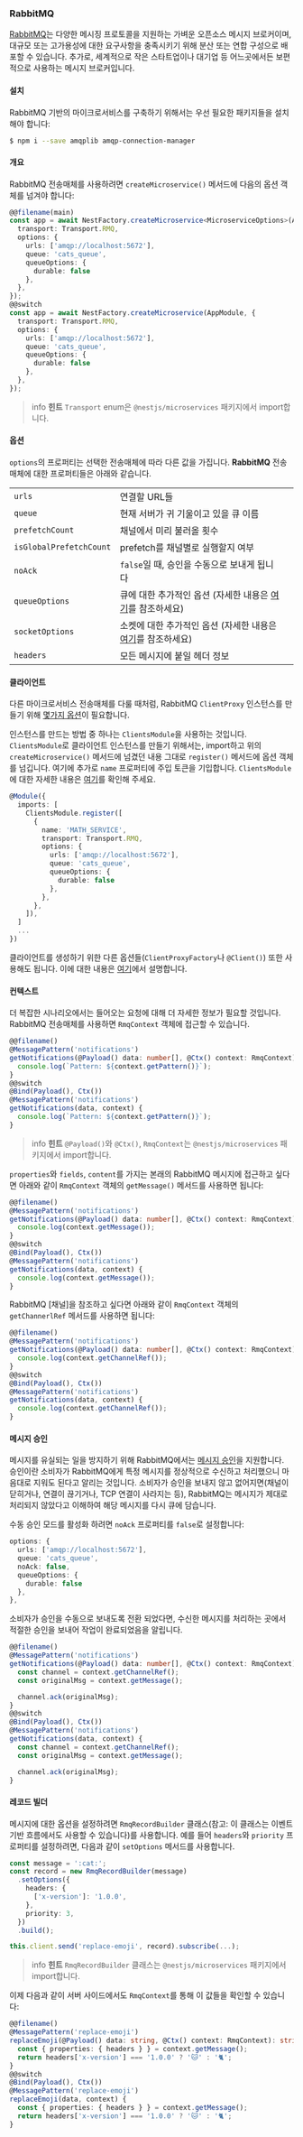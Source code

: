 ### RabbitMQ

[RabbitMQ](https://www.rabbitmq.com/)는 다양한 메시징 프로토콜을 지원하는 가벼운 오픈소스 메시지 브로커이며, 대규모 또는 고가용성에 대한 요구사항을 충족시키기 위해 분산 또는 연합 구성으로 배포할 수 있습니다. 추가로, 세계적으로 작은 스타트업이나 대기업 등 어느곳에서든 보편적으로 사용하는 메시지 브로커입니다.

#### 설치

RabbitMQ 기반의 마이크로서비스를 구축하기 위해서는 우선 필요한 패키지들을 설치해야 합니다:

```bash
$ npm i --save amqplib amqp-connection-manager
```

#### 개요

RabbitMQ 전송매체를 사용하려면 `createMicroservice()` 메서드에 다음의 옵션 객체를 넘겨야 합니다:

```typescript
@@filename(main)
const app = await NestFactory.createMicroservice<MicroserviceOptions>(AppModule, {
  transport: Transport.RMQ,
  options: {
    urls: ['amqp://localhost:5672'],
    queue: 'cats_queue',
    queueOptions: {
      durable: false
    },
  },
});
@@switch
const app = await NestFactory.createMicroservice(AppModule, {
  transport: Transport.RMQ,
  options: {
    urls: ['amqp://localhost:5672'],
    queue: 'cats_queue',
    queueOptions: {
      durable: false
    },
  },
});
```

> info **힌트** `Transport` enum은 `@nestjs/microservices` 패키지에서 import합니다.

#### 옵션

`options`의 프로퍼티는 선택한 전송매체에 따라 다른 값을 가집니다. <strong>RabbitMQ</strong> 전송매체에 대한 프로퍼티들은 아래와 같습니다.

<table>
  <tr>
    <td><code>urls</code></td>
    <td>연결할 URL들</td>
  </tr>
  <tr>
    <td><code>queue</code></td>
    <td>현재 서버가 귀 기울이고 있을 큐 이름</td>
  </tr>
  <tr>
    <td><code>prefetchCount</code></td>
    <td>채널에서 미리 불러올 횟수</td>
    <td></td>
  </tr>
  <tr>
    <td><code>isGlobalPrefetchCount</code></td>
    <td>prefetch를 채널별로 실행할지 여부</td>
  </tr>
  <tr>
    <td><code>noAck</code></td>
    <td><code>false</code>일 때, 승인을 수동으로 보내게 됩니다</td>
  </tr>
  <tr>
    <td><code>queueOptions</code></td>
    <td>큐에 대한 추가적인 옵션 (자세한 내용은 <a href="https://www.squaremobius.net/amqp.node/channel_api.html#channel_assertQueue" rel="nofollow" target="_blank">여기</a>를 참조하세요)</td>
  </tr>
  <tr>
    <td><code>socketOptions</code></td>
    <td>소켓에 대한 추가적인 옵션 (자세한 내용은 <a href="https://www.squaremobius.net/amqp.node/channel_api.html#socket-options" rel="nofollow" target="_blank">여기</a>를 참조하세요)</td>
  </tr>
  <tr>
    <td><code>headers</code></td>
    <td>모든 메시지에 붙일 헤더 정보</td>
  </tr>
</table>

#### 클라이언트

다른 마이크로서비스 전송매체를 다룰 때처럼, RabbitMQ `ClientProxy` 인스턴스를 만들기 위해 <a href="https://docs.nestjs.com/microservices/basics#client">몇가지 옵션</a>이 필요합니다.

인스턴스를 만드는 방법 중 하나는 `ClientsModule`을 사용하는 것입니다. `ClientsModule`로 클라이언트 인스턴스를 만들기 위해서는, import하고 위의 `createMicroservice()` 메서드에 넘겼던 내용 그대로 `register()` 메서드에 옵션 객체를 넘깁니다. 여기에 추가로 `name` 프로퍼티에 주입 토큰을 기입합니다. `ClientsModule`에 대한 자세한 내용은 <a href="https://docs.nestjs.com/microservices/basics#client">여기</a>를 확인해 주세요.

```typescript
@Module({
  imports: [
    ClientsModule.register([
      {
        name: 'MATH_SERVICE',
        transport: Transport.RMQ,
        options: {
          urls: ['amqp://localhost:5672'],
          queue: 'cats_queue',
          queueOptions: {
            durable: false
          },
        },
      },
    ]),
  ]
  ...
})
```

클라이언트를 생성하기 위한 다른 옵션들(`ClientProxyFactory`나 `@Client()`) 또한 사용해도 됩니다. 이에 대한 내용은 <a href="https://docs.nestjs.com/microservices/basics#client">여기</a>에서 설명합니다.

#### 컨텍스트

더 복잡한 시나리오에서는 들어오는 요청에 대해 더 자세한 정보가 필요할 것입니다. RabbitMQ 전송매체를 사용하면 `RmqContext` 객체에 접근할 수 있습니다.

```typescript
@@filename()
@MessagePattern('notifications')
getNotifications(@Payload() data: number[], @Ctx() context: RmqContext) {
  console.log(`Pattern: ${context.getPattern()}`);
}
@@switch
@Bind(Payload(), Ctx())
@MessagePattern('notifications')
getNotifications(data, context) {
  console.log(`Pattern: ${context.getPattern()}`);
}
```

> info **힌트** `@Payload()`와 `@Ctx()`, `RmqContext`는 `@nestjs/microservices` 패키지에서 import합니다.

`properties`와 `fields`, `content`를 가지는 본래의 RabbitMQ 메시지에 접근하고 싶다면 아래와 같이 `RmqContext` 객체의 `getMessage()` 메서드를 사용하면 됩니다:

```typescript
@@filename()
@MessagePattern('notifications')
getNotifications(@Payload() data: number[], @Ctx() context: RmqContext) {
  console.log(context.getMessage());
}
@@switch
@Bind(Payload(), Ctx())
@MessagePattern('notifications')
getNotifications(data, context) {
  console.log(context.getMessage());
}
```

RabbitMQ [채널]을 참조하고 싶다면 아래와 같이 `RmqContext` 객체의 `getChannerlRef` 메서드를 사용하면 됩니다:

```typescript
@@filename()
@MessagePattern('notifications')
getNotifications(@Payload() data: number[], @Ctx() context: RmqContext) {
  console.log(context.getChannelRef());
}
@@switch
@Bind(Payload(), Ctx())
@MessagePattern('notifications')
getNotifications(data, context) {
  console.log(context.getChannelRef());
}
```

#### 메시지 승인

메시지를 유실되는 일을 방지하기 위해 RabbitMQ에서는 [메시지 승인](https://www.rabbitmq.com/confirms.html)을 지원합니다. 승인이란 소비자가 RabbitMQ에게 특정 메시지를 정상적으로 수신하고 처리했으니 마음대로 지워도 된다고 알리는 것입니다. 소비자가 승인을 보내지 않고 없어지면(채널이 닫히거나, 연결이 끊기거나, TCP 연결이 사라지는 등), RabbitMQ는 메시지가 제대로 처리되지 않았다고 이해하여 해당 메시지를 다시 큐에 담습니다.

수동 승인 모드를 활성화 하려면 `noAck` 프로퍼티를 `false`로 설정합니다:

```typescript
options: {
  urls: ['amqp://localhost:5672'],
  queue: 'cats_queue',
  noAck: false,
  queueOptions: {
    durable: false
  },
},
```

소비자가 승인을 수동으로 보내도록 전환 되었다면, 수신한 메시지를 처리하는 곳에서 적절한 승인을 보내어 작업이 완료되었음을 알립니다.

```typescript
@@filename()
@MessagePattern('notifications')
getNotifications(@Payload() data: number[], @Ctx() context: RmqContext) {
  const channel = context.getChannelRef();
  const originalMsg = context.getMessage();

  channel.ack(originalMsg);
}
@@switch
@Bind(Payload(), Ctx())
@MessagePattern('notifications')
getNotifications(data, context) {
  const channel = context.getChannelRef();
  const originalMsg = context.getMessage();

  channel.ack(originalMsg);
}
```

#### 레코드 빌더

메시지에 대한 옵션을 설정하려면 `RmqRecordBuilder` 클래스(참고: 이 클래스는 이벤트 기반 흐름에서도 사용할 수 있습니다)를 사용합니다. 예를 들어 `headers`와 `priority` 프로퍼티를 설정하려면, 다음과 같이 `setOptions` 메서드를 사용합니다.

```typescript
const message = ':cat:';
const record = new RmqRecordBuilder(message)
  .setOptions({
    headers: {
      ['x-version']: '1.0.0',
    },
    priority: 3,
  })
  .build();

this.client.send('replace-emoji', record).subscribe(...);
```

> info **힌트** `RmqRecordBuilder` 클래스는 `@nestjs/microservices` 패키지에서 import합니다.

이제 다음과 같이 서버 사이드에서도 `RmqContext`를 통해 이 값들을 확인할 수 있습니다:

```typescript
@@filename()
@MessagePattern('replace-emoji')
replaceEmoji(@Payload() data: string, @Ctx() context: RmqContext): string {
  const { properties: { headers } } = context.getMessage();
  return headers['x-version'] === '1.0.0' ? '🐱' : '🐈';
}
@@switch
@Bind(Payload(), Ctx())
@MessagePattern('replace-emoji')
replaceEmoji(data, context) {
  const { properties: { headers } } = context.getMessage();
  return headers['x-version'] === '1.0.0' ? '🐱' : '🐈';
}
```
